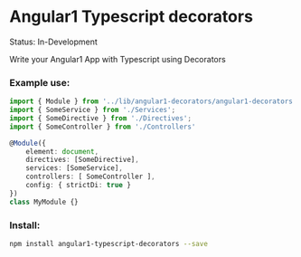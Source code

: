 # Angular1 Typescript decorators

Status: In-Development

Write your Angular1 App with Typescript using Decorators
### Example use:

```ts
import { Module } from '../lib/angular1-decorators/angular1-decorators';
import { SomeService } from './Services';
import { SomeDirective } from './Directives';
import { SomeController } from './Controllers'

@Module({
    element: document,
    directives: [SomeDirective],
    services: [SomeService],
    controllers: [ SomeController ],
    config: { strictDi: true }
})
class MyModule {}
```

### Install:
```bash
npm install angular1-typescript-decorators --save
```
